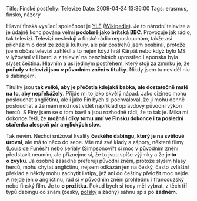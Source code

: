 Title: Finské postřehy: Televize
Date: 2009-04-24 13:36:00
Tags: erasmus, finsko, názory

Hlavní finská vysílací společnost je [YLE](http://yle.fi/) ([Wikipedie](http://en.wikipedia.org/wiki/Yle)). Je to národní televize a je údajně koncipována velmi **podobně jako britská BBC**. Provozuje jak rádio, tak televizi. Televizi nesleduji a finské rádio neposlouchám, takže asi přicházím o dost ze zdejší kultury, ale pár postřehů jsem posbíral, protože jsem občas televizi zahlédl a to nejen když hrál Kärpät nebo když bylo MS v lyžování v Liberci a z televizí na benzínkách uprostřed Laponska byla slyšet čeština. Hlavním a asi jediným postřehem, který stojí za zmínku je, že **pořady v televizi jsou v původním znění s titulky**. Nikdy jsem tu neviděl nic s dabingem.

Titulky jsou **tak velké, aby je přečetla kdejaká babka, ale dostatečně malé na to, aby nepřekážely**. Přijde mi to jako skvělý nápad. Jako cizinec mohu poslouchat angličtinu, ale i jako Fin bych si pochvaloval, že ji mohu denně poslouchat a že mám možnost vidět například opravdový původní výkon herců. S Finy jsem se o tom bavil a jsou rozhodně rádi, že to tak je. Mika mi dokonce řekl, že **možná i díky tomu umí ve Finsku dokonce i ta poslední stařenka alespoň pár anglických slov**.

Tak nevím. Nechci snižovat kvality **českého dabingu, který je na světové úrovni**, ale má to něco do sebe. Vše má své klady a zápory, některé filmy ([Louis de Funès](http://cs.wikipedia.org/wiki/Louis_de_Funès)?) nebo seriály (Simpsonovi?) si moc v původním znění představit neumím, ale přiznejme si, že to jsou spíše výjimky a že **je to o zvyku**. Já osobně zásadně preferuji původní znění, protože slyším hlasy herců, mohu chytat angličtinu, nejsem odkázán jen na český, často zvláštní překlad a někdy mohu zachytit i vtipy, jež ani do češtiny přeložit moc nejde. A nejde jen o angličtinu, rád si v původním znění prohlédnu i francouzský nebo finský film. Je to **o prožitku**. Pokud bych si tedy měl vybrat, z těch tří typů dabingu co znám (český, [polský](http://www.youtube.com/watch?v=pXNBWyDXjMs) a žádný) sáhnu spíš po **žádném**.
